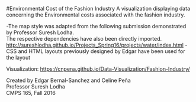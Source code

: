 #Environmental Cost of the Fashion Industry
A visualization displaying data concerning the Environmental costs associated with the fashion industry.

-The map style was adapted from the following submission demonstrated by Professor Suresh Lodha. <br>
The respective dependencies have also been directly imported.<br>
    http://sureshlodha.github.io/Projects_Spring16/projects/water/index.html
-CSS and HTML layouts previously designed by Edgar have been used for the layout

Visualization: https://cnpena.github.io/Data-Visualization/Fashion-Industry/ <br>

Created by Edgar Bernal-Sanchez and Celine Peña <br>
Professor Suresh Lodha <br>
CMPS 165, Fall 2016  
